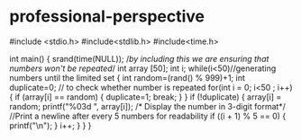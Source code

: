 # professional-perspective
#include <stdio.h>
#include<stdlib.h>
#include<time.h>


int main() 
{
srand(time(NULL)); /*by including this we are ensuring that numbers won't be repeated*/
int array [50];
int i;
while(i<50)//generating numbers until the limited set
{
    int random=(rand() % 999)+1;
    int duplicate=0;
     // to check whether number is repeated
    for(int i = 0; i<50 ; i++)
    {
        if (array[i] == random)
        {
            duplicate=1;
            break;
        }
    }
     if (!duplicate) {
            array[i] = random;
  printf("%03d ", array[i]); /* Display the number in 3-digit format*/
  //Print a newline after every 5 numbers for readability
              if ((i + 1) % 5 == 0) {
                printf("\n");
}
i++;
}
}
}
